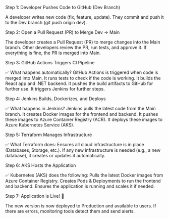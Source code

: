 Step 1: Developer Pushes Code to GitHub (Dev Branch)

A developer writes new code (fix, feature, update).
They commit and push it to the Dev branch (git push origin dev).

Step 2: Open a Pull Request (PR) to Merge Dev → Main

The developer creates a Pull Request (PR) to merge changes into the Main branch.
Other developers review the PR, run tests, and approve it.
If everything is fine, the PR is merged into Main.

Step 3: GitHub Actions Triggers CI Pipeline

✅ What happens automatically?
GitHub Actions is triggered when code is merged into Main.
It runs tests to check if the code is working.
It builds the React app and .NET backend.
It pushes the build artifacts to GitHub for further use.
It triggers Jenkins for further steps.

Step 4: Jenkins Builds, Dockerizes, and Deploys

✅ What happens in Jenkins?
Jenkins pulls the latest code from the Main branch.
It creates Docker images for the frontend and backend.
It pushes these images to Azure Container Registry (ACR).
It deploys these images to Azure Kubernetes Service (AKS).

Step 5: Terraform Manages Infrastructure

✅ What Terraform does:
Ensures all cloud infrastructure is in place (Databases, Storage, etc.).
If any new infrastructure is needed (e.g., a new database), it creates or updates it automatically.

Step 6: AKS Hosts the Application

✅ Kubernetes (AKS) does the following:
Pulls the latest Docker images from Azure Container Registry.
Creates Pods & Deployments to run the frontend and backend.
Ensures the application is running and scales it if needed.

Step 7: Application is Live! 🎉

The new version is now deployed to Production and available to users.
If there are errors, monitoring tools detect them and send alerts.

